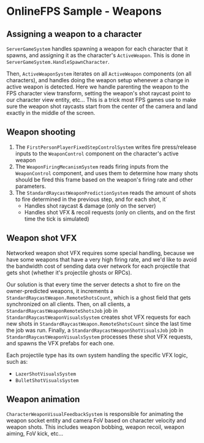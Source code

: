
# OnlineFPS Sample - Weapons

## Assigning a weapon to a character

`ServerGameSystem` handles spawning a weapon for each character that it spawns, and assigning it as the character's `ActiveWeapon`. This is done in `ServerGameSystem.HandleSpawnCharacter`.

Then, `ActiveWeaponSystem` iterates on all `ActiveWeapon` components (on all characters), and handles doing the weapon setup whenever a change in active weapon is detected. Here we handle parenting the weapon to the FPS character view transform, setting the weapon's shot raycast point to our character view entity, etc... This is a trick most FPS games use to make sure the weapon shot raycasts start from the center of the camera and land exactly in the middle of the screen.


## Weapon shooting

1. The `FirstPersonPlayerFixedStepControlSystem` writes fire press/release inputs to the `WeaponControl` component on the character's active weapon
1. The `WeaponFiringMecanismSystem` reads firing inputs from the `WeaponControl` component, and uses them to determine how many shots should be fired this frame based on the weapon's firing rate and other parameters.
1. The `StandardRaycastWeaponPredictionSystem` reads the amount of shots to fire determined in the previous step, and for each shot, it`
    * Handles shot raycast & damage (only on the server)
    * Handles shot VFX & recoil requests (only on clients, and on the first time the tick is simulated)


## Weapon shot VFX

Networked weapon shot VFX requires some special handling, because we have some weapons that have a very high firing rate, and we'd like to avoid the bandwidth cost of sending data over network for each projectile that gets shot (whether it's projectile ghosts or RPCs).

Our solution is that every time the server detects a shot to fire on the owner-predicted weapons, it increments a `StandardRaycastWeapon.RemoteShotsCount`, which is a ghost field that gets synchronized on all clients. Then, on all clients, a `StandardRaycastWeaponRemoteShotsJob` job in `StandardRaycastWeaponVisualsSystem` creates shot VFX requests for each new shots in `StandardRaycastWeapon.RemoteShotsCount` since the last time the job was run. Finally, a `StandardRaycastWeaponShotVisualsJob` job in `StandardRaycastWeaponVisualsSystem` processes these shot VFX requests, and spawns the VFX prefabs for each one.

Each projectile type has its own system handling the specific VFX logic, such as:
* `LazerShotVisualsSystem`
* `BulletShotVisualsSystem`


## Weapon animation

`CharacterWeaponVisualFeedbackSystem` is responsible for animating the weapon socket entity and camera FoV based on character velocity and weapon shots. This includes weapon bobbing, weapon recoil, weapon aiming, FoV kick, etc...